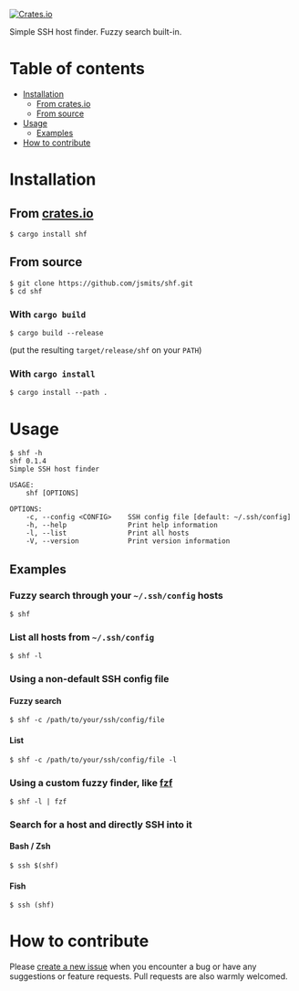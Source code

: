 [![Crates.io](https://img.shields.io/crates/v/shf.svg)](https://crates.io/crates/shf)

Simple SSH host finder.
Fuzzy search built-in.

# Table of contents

- [Installation](#installation)
  - [From crates.io](#from-cratesio)
  - [From source](#from-source)
- [Usage](#usage)
  - [Examples](#examples)
- [How to contribute](#how-to-contribute)

# Installation

## From [crates.io](https://crates.io/crates/shf)

```shell
$ cargo install shf
```

## From source

```shell
$ git clone https://github.com/jsmits/shf.git
$ cd shf
```

### With `cargo build`
```shell
$ cargo build --release
```
(put the resulting `target/release/shf` on your `PATH`)

### With `cargo install`
```
$ cargo install --path .
```

# Usage

```shell
$ shf -h
shf 0.1.4
Simple SSH host finder

USAGE:
    shf [OPTIONS]

OPTIONS:
    -c, --config <CONFIG>    SSH config file [default: ~/.ssh/config]
    -h, --help               Print help information
    -l, --list               Print all hosts
    -V, --version            Print version information
```

## Examples

### Fuzzy search through your `~/.ssh/config` hosts

```shell
$ shf
```

### List all hosts from `~/.ssh/config`

```shell
$ shf -l
```

### Using a non-default SSH config file

#### Fuzzy search
```shell
$ shf -c /path/to/your/ssh/config/file
```

#### List
```shell
$ shf -c /path/to/your/ssh/config/file -l
```

### Using a custom fuzzy finder, like [fzf](https://github.com/junegunn/fzf)

```shell
$ shf -l | fzf
```

### Search for a host and directly SSH into it

#### Bash / Zsh

```shell
$ ssh $(shf)
```

#### Fish
```shell
$ ssh (shf)
```

# How to contribute

Please [create a new issue](https://github.com/jsmits/shf/issues/new) when you encounter a bug 
or have any suggestions or feature requests. Pull requests are also warmly welcomed.
